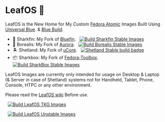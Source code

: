 # LeafOS 🍂 


LeafOS is the New Home for My Custom [Fedora Atomic](https://fedoraproject.org/atomic-desktops/) Images Built Using [Universal Blue](https://universal-blue.org/). & [Blue Build](https://blue-build.org/).

- 🦈 Sharkfin: My Fork of [Bluefin](https://projectbluefin.io/). &nbsp; [![Build Sharkfin Stable Images](https://github.com/vibrantleaf/LeafOS/actions/workflows/build-sharkfin-stable-images.yml/badge.svg)](https://github.com/vibrantleaf/LeafOS/actions/workflows/build-sharkfin-stable-images.yml)
- 🌌 Borealis: My Fork of [Aurora](https://getaurora.dev/). &nbsp; [![Build Borealis Stable Images](https://github.com/vibrantleaf/LeafOS/actions/workflows/build-borealis-stable-images.yml/badge.svg)](https://github.com/vibrantleaf/LeafOS/actions/workflows/build-borealis-stable-images.yml)
- 🏝️ Shetland: My Fork of [uCore](https://github.com/ublue-os/ucore). &nbsp; [![Shetland Stable build badge](https://github.com/vibrantleaf/LeafOS/actions/workflows/build-shetland-stable-images.yml/badge.svg)](https://github.com/vibrantleaf/LeafOS/actions/workflows/build-shetland-stable-images.yml)
- 📦 Sharkbox: My Fork of [Fedora-Toolbox](https://github.com/ublue-os/toolboxes/pkgs/container/fedora-toolbox). &nbsp; [![Build SharkBox Stable Images](https://github.com/vibrantleaf/LeafOS/actions/workflows/build-sharkbox-stable-images.yml/badge.svg)](https://github.com/vibrantleaf/LeafOS/actions/workflows/build-sharkbox-stable-images.yml)


LeafOS Images are currently only intended for usage on Desktop & Laptop (& Server in case of Shetland) systems not for Handheld, Tablet, Phone, Console, HTPC or any other environment.

Please read the [LeafOS wiki](https://github.com/vibrantleaf/LeafOS/wiki) Before use. 

&nbsp; [![Build LeafOS TKG Images](https://github.com/vibrantleaf/LeafOS/actions/workflows/build-tkg-images.yml/badge.svg)](https://github.com/vibrantleaf/LeafOS/actions/workflows/build-tkg-images.yml)

&nbsp; [![Build LeafOS Unstable Images](https://github.com/vibrantleaf/LeafOS/actions/workflows/build-unstable-images.yml/badge.svg)](https://github.com/vibrantleaf/LeafOS/actions/workflows/build-unstable-images.yml)
